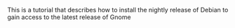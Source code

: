 This is a tutorial that describes how to install the nightly release of Debian to gain access to the latest release of Gnome

```javascript?title='hello'
```